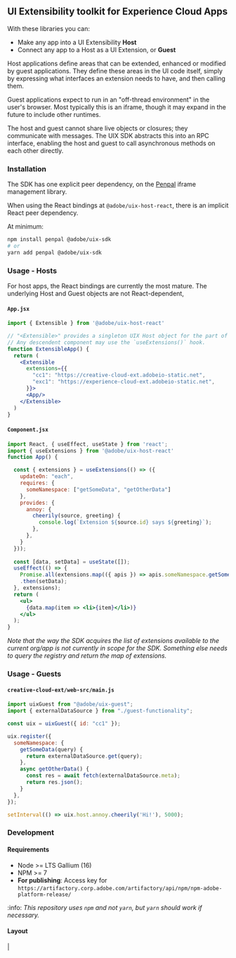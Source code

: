## UI Extensibility toolkit for Experience Cloud Apps

With these libraries you can:

- Make any app into a UI Extensibility **Host**
- Connect any app to a Host as a UI Extension, or **Guest**

Host applications define areas that can be extended, enhanced or modified by guest applications. They define these areas in the UI code itself, simply by expressing what interfaces an extension needs to have, and then calling them.

Guest applications expect to run in an "off-thread environment" in the user's browser. Most typically this is an iframe, though it may expand in the future to include other runtimes.

The host and guest cannot share live objects or closures; they communicate with messages. The UIX SDK abstracts this into an RPC interface, enabling the host and guest to call asynchronous methods on each other directly.

### Installation

The SDK has one explicit peer dependency, on the [Penpal](https://www.npmjs.com/package/penpal) iframe management library.

When using the React bindings at `@adobe/uix-host-react`, there is an implicit React peer dependency.

At minimum: 

```sh
npm install penpal @adobe/uix-sdk
# or
yarn add penpal @adobe/uix-sdk
```

### Usage - Hosts

For host apps, the React bindings are currently the most mature. The underlying Host and Guest objects are not React-dependent,

#### `App.jsx`
```jsx
import { Extensible } from '@adobe/uix-host-react'

// "<Extensible>" provides a singleton UIX Host object for the part of the React app it contains.
// Any descendent component may use the `useExtensions()` hook.
function ExtensibleApp() {
  return (
    <Extensible
      extensions={{
        "cc1": "https://creative-cloud-ext.adobeio-static.net",
        "exc1": "https://experience-cloud-ext.adobeio-static.net",
      }}>
      <App/>
    </Extensible>
  )
}
```

#### `Component.jsx`
```jsx
import React, { useEffect, useState } from 'react';
import { useExtensions } from '@adobe/uix-host-react'
function App() {

  const { extensions } = useExtensions(() => ({
    updateOn: "each",
    requires: {
      someNamespace: ["getSomeData", "getOtherData"]
    },
    provides: {
      annoy: {
        cheerily(source, greeting) {
          console.log(`Extension ${source.id} says ${greeting}`);
        },
      },
    }
  }));
  
  const [data, setData] = useState([]);
  useEffect(() => {
    Promise.all(extensions.map(({ apis }) => apis.someNamespace.getSomeData("query")))
    .then(setData);
  }, extensions);
  return (
    <ul>
      {data.map(item => <li>{item}</li>)}
    </ul>
  );
}
```

_Note that the way the SDK acquires the list of extensions available to the current org/app is not currently in scope for the SDK. Something else needs to query the registry and return the map of extensions._

### Usage - Guests

#### `creative-cloud-ext/web-src/main.js`
```js
import uixGuest from "@adobe/uix-guest";
import { externalDataSource } from "./guest-functionality";

const uix = uixGuest({ id: "cc1" });

uix.register({
  someNamespace: {
    getSomeData(query) {
      return externalDataSource.get(query);
    },
    async getOtherData() {
      const res = await fetch(externalDataSource.meta);
      return res.json();
    }
  },
});

setInterval(() => uix.host.annoy.cheerily('Hi!'), 5000);

```

### Development

#### Requirements

- Node >= LTS Gallium (16)
- NPM >= 7
- **For publishing**: Access key for `https://artifactory.corp.adobe.com/artifactory/api/npm/npm-adobe-platform-release/`

:info: _This repository uses `npm` and not `yarn`, but `yarn` should work if necessary._

#### Layout

| 

